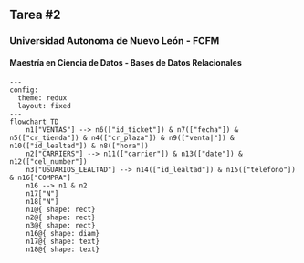 ## Tarea #2
### Universidad Autonoma de Nuevo León - FCFM
#### Maestría en Ciencia de Datos - Bases de Datos Relacionales

```mermaid
---
config:
  theme: redux
  layout: fixed
---
flowchart TD
    n1["VENTAS"] --> n6(["id_ticket"]) & n7(["fecha"]) & n5(["cr_tienda"]) & n4(["cr_plaza"]) & n9(["venta|"]) & n10(["id_lealtad"]) & n8(["hora"])
    n2["CARRIERS"] --> n11(["carrier"]) & n13(["date"]) & n12(["cel_number"])
    n3["USUARIOS_LEALTAD"] --> n14(["id_lealtad"]) & n15(["telefono"]) & n16["COMPRA"]
    n16 --> n1 & n2
    n17["N"]
    n18["N"]
    n1@{ shape: rect}
    n2@{ shape: rect}
    n3@{ shape: rect}
    n16@{ shape: diam}
    n17@{ shape: text}
    n18@{ shape: text}

```